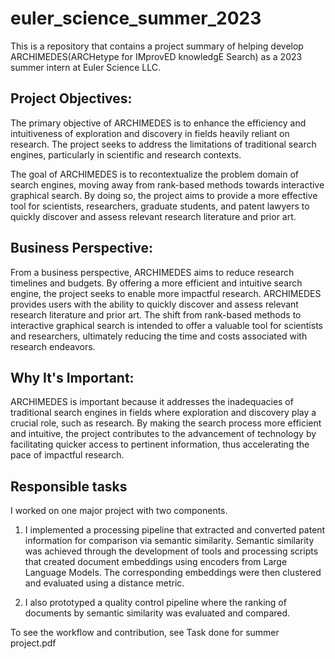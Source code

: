 # euler_science_summer_2023
This is a repository that contains a project summary of helping develop ARCHIMEDES(ARCHetype for IMprovED knowledgE Search) as a 2023 summer intern at Euler Science LLC. 

## **Project Objectives:**
The primary objective of ARCHIMEDES is to enhance the efficiency and intuitiveness of exploration and discovery in fields heavily reliant on research. The project seeks to address the limitations of traditional search engines, particularly in scientific and research contexts.

The goal of ARCHIMEDES is to recontextualize the problem domain of search engines, moving away from rank-based methods towards interactive graphical search. By doing so, the project aims to provide a more effective tool for scientists, researchers, graduate students, and patent lawyers to quickly discover and assess relevant research literature and prior art.

## **Business Perspective:**
From a business perspective, ARCHIMEDES aims to reduce research timelines and budgets. By offering a more efficient and intuitive search engine, the project seeks to enable more impactful research.
ARCHIMEDES provides users with the ability to quickly discover and assess relevant research literature and prior art. The shift from rank-based methods to interactive graphical search is intended to offer a valuable tool for scientists and researchers, ultimately reducing the time and costs associated with research endeavors.

## **Why It's Important:**
ARCHIMEDES is important because it addresses the inadequacies of traditional search engines in fields where exploration and discovery play a crucial role, such as research. By making the search process more efficient and intuitive, the project contributes to the advancement of technology by facilitating quicker access to pertinent information, thus accelerating the pace of impactful research.

## Responsible tasks
I worked on one major project with two components. 

1. I implemented a processing pipeline that extracted and converted patent information for comparison via semantic similarity. 
Semantic similarity was achieved through the development of tools and processing scripts that created document embeddings using  encoders from Large Language Models. 
The corresponding embeddings were then clustered and evaluated using a distance metric. 

2. I also prototyped a quality  control pipeline where the ranking of documents by semantic similarity was evaluated and compared.

To see the workflow and contribution, see Task done for summer project.pdf
